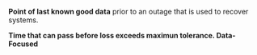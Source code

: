 **Point of last known good data** prior to an outage that is used to recover systems.

**Time that can pass before loss exceeds maximun tolerance. Data-Focused**